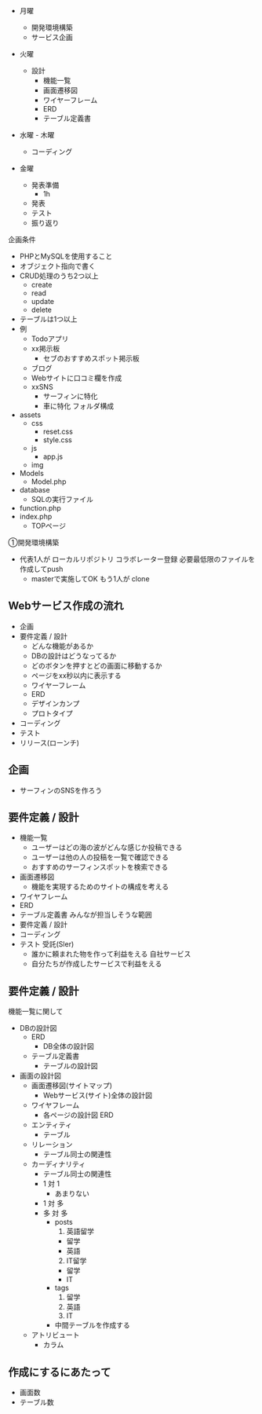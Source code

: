  - 月曜
    - 開発環境構築
    - サービス企画
  - 火曜
    - 設計
      - 機能一覧
      - 画面遷移図
      - ワイヤーフレーム
      - ERD
      - テーブル定義書
  - 水曜 - 木曜

    - コーディング
  - 金曜
    - 発表準備
      - 1h
    - 発表
    - テスト
    - 振り返り


    
企画条件
  - PHPとMySQLを使用すること
  - オブジェクト指向で書く
  - CRUD処理のうち2つ以上
    - create
    - read
    - update
    - delete
  - テーブルは1つ以上
  - 例
    - Todoアプリ
    - xx掲示板
      - セブのおすすめスポット掲示板
    - ブログ
    - Webサイトに口コミ欄を作成
    - xxSNS
      - サーフィンに特化
      - 車に特化
フォルダ構成
  - assets
    - css
      - reset.css
      - style.css
    - js
      - app.js
    - img
  - Models
    - Model.php
  - database
    - SQLの実行ファイル
  - function.php
  - index.php
    - TOPページ

  ①開発環境構築
  - 代表1人が
  ローカルリポジトリ
  コラボレーター登録
  必要最低限のファイルを作成してpush
    - masterで実施してOK
  もう1人が
  clone


  ## Webサービス作成の流れ
- 企画
- 要件定義 / 設計
  - どんな機能があるか
  - DBの設計はどうなってるか
  - どのボタンを押すとどの画面に移動するか
  - ページをxx秒以内に表示する
  - ワイヤーフレーム
  - ERD
  - デザインカンプ
  - プロトタイプ
- コーディング
- テスト
- リリース(ローンチ)
## 企画
- サーフィンのSNSを作ろう
## 要件定義 / 設計
- 機能一覧
  - ユーザーはどの海の波がどんな感じか投稿できる
  - ユーザーは他の人の投稿を一覧で確認できる
  - おすすめのサーフィンスポットを検索できる
- 画面遷移図
  - 機能を実現するためのサイトの構成を考える
- ワイヤフレーム
- ERD
- テーブル定義書
みんなが担当しそうな範囲
- 要件定義 / 設計
- コーディング
- テスト
受託(Sler)
  - 誰かに頼まれた物を作って利益をえる
自社サービス
  - 自分たちが作成したサービスで利益をえる
## 要件定義 / 設計
機能一覧に関して
- DBの設計図
  - ERD
    - DB全体の設計図
  - テーブル定義書
    - テーブルの設計図
- 画面の設計図
  - 画面遷移図(サイトマップ)
    - Webサービス(サイト)全体の設計図
  - ワイヤフレーム
    - 各ページの設計図
ERD
  - エンティティ
    - テーブル
  - リレーション
    - テーブル同士の関連性
  - カーディナリティ
    - テーブル同士の関連性
    - 1 対 1
      - あまりない
    - 1 対 多
    - 多 対 多
      - posts
        1. 英語留学
          - 留学
          - 英語
        2. IT留学
          - 留学
          - IT
      - tags
        1. 留学
        2. 英語
        3. IT
      - 中間テーブルを作成する
  - アトリビュート
    - カラム
## 作成にするにあたって
- 画面数
- テーブル数